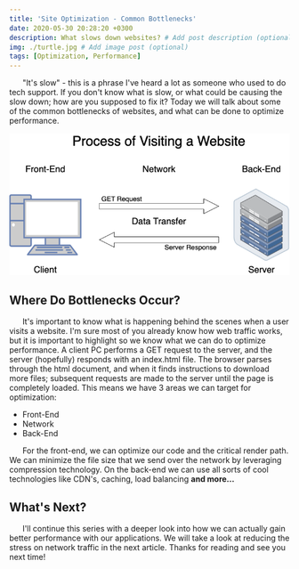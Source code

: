 ```yaml
---
title: 'Site Optimization - Common Bottlenecks'
date: 2020-05-30 20:28:20 +0300
description: What slows down websites? # Add post description (optional)
img: ./turtle.jpg # Add image post (optional)
tags: [Optimization, Performance]
---
```


&nbsp;&nbsp;&nbsp;&nbsp;&nbsp;&nbsp;"It's slow" - this is a phrase I've heard a lot as someone who used to do tech support. If you don't know what is slow, or what could be causing the slow down; how are you supposed to fix it? Today we will talk about some of the common bottlenecks of websites, and what can be done to optimize performance.

![Data flow](./flow.png)

## Where Do Bottlenecks Occur?

&nbsp;&nbsp;&nbsp;&nbsp;&nbsp;&nbsp;It's important to know what is happening behind the scenes when a user visits a website. I'm sure most of you already know how web traffic works, but it is important to highlight so we know what we can do to optimize performance. A client PC performs a GET request to the server, and the server (hopefully) responds with an index.html file. The browser parses through the html document, and when it finds instructions to download more files; subsequent requests are made to the server until the page is completely loaded. This means we have 3 areas we can target for optimization:

- Front-End
- Network
- Back-End

&nbsp;&nbsp;&nbsp;&nbsp;&nbsp;&nbsp;For the front-end, we can optimize our code and the critical render path. We can minimize the file size that we send over the network by leveraging compression technology. On the back-end we can use all sorts of cool technologies like CDN's, caching, load balancing **and more...**

## What's Next?

&nbsp;&nbsp;&nbsp;&nbsp;&nbsp;&nbsp;I'll continue this series with a deeper look into how we can actually gain better performance with our applications. We will take a look at reducing the stress on network traffic in the next article. Thanks for reading and see you next time!
